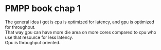 # PMPP book chap 1


The general idea i got is cpu is optimized for latency, and gpu is optimized for throughput.  
That way gpu can have more die area on more cores compared to cpu who use that resource for less latency.  
Gpu is throughput oriented.
